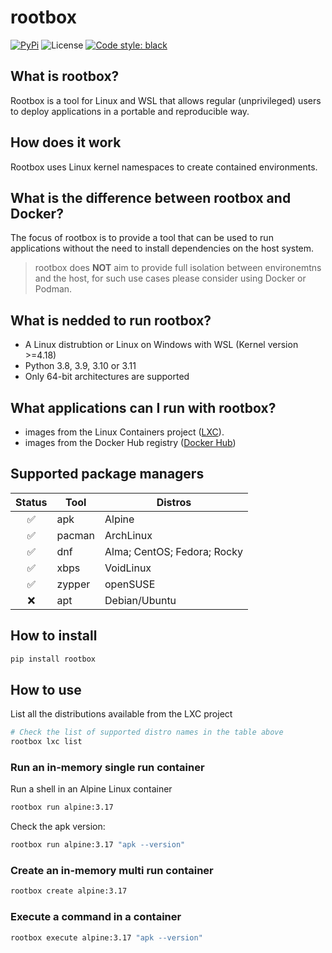 # rootbox

[![PyPi](https://img.shields.io/pypi/v/rootbox.svg?style=flat-square)](https://pypi.python.org/pypi/rootbox)
![License](https://img.shields.io/github/license/0x0I/rootbox?style=flat-square)
[![Code style: black](https://img.shields.io/badge/code%20style-black-000000.svg?style=flat-square)](https://github.com/ambv/black)

## What is rootbox?

Rootbox is a tool for Linux and WSL that allows regular (unprivileged) users to deploy applications in a portable and reproducible way.

## How does it work
Rootbox uses Linux kernel namespaces to create contained environments.

## What is the difference between rootbox and Docker?
The focus of rootbox is to provide a tool that can be used to run applications without the need to install dependencies on the host system.

 > rootbox does **NOT** aim to provide full isolation between environemtns and the host, for such use cases please consider using Docker or Podman.

## What is nedded to run rootbox?

- A Linux distrubtion or Linux on Windows with WSL (Kernel version >=4.18)
- Python 3.8, 3.9, 3.10 or 3.11
- Only 64-bit architectures are supported



## What applications can I run with rootbox?

- images from the Linux Containers project ([LXC](https://https://images.linuxcontainers.org/)).
- images from the Docker Hub registry ([Docker Hub](https://hub.docker.com/))

## Supported package managers

| Status | Tool | Distros |
|:------:|------|---------|
|✅|apk|Alpine|
|✅|pacman|ArchLinux|
|✅|dnf|Alma; CentOS; Fedora; Rocky|
|✅|xbps|VoidLinux|
|✅|zypper|openSUSE|
|❌|apt|Debian/Ubuntu|

## How to install
```sh
pip install rootbox
```
## How to use

List all the distributions available from the LXC project
```sh
# Check the list of supported distro names in the table above
rootbox lxc list
```

### Run an in-memory single run container
Run a shell in an Alpine Linux container
```sh
rootbox run alpine:3.17
```
Check the apk version:
```sh
rootbox run alpine:3.17 "apk --version"
```

### Create an in-memory multi run container
```sh
rootbox create alpine:3.17
```
### Execute a command in a container
```sh
rootbox execute alpine:3.17 "apk --version"
```
